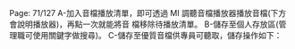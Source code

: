 Page: 71/127
A-加入音檔播放清單，即可透過 MI 調聽音檔播放器播放音檔(下方會說明播放器)，再點一次就能將音
檔移除待播放清單。
B-儲存至個人存放區(管理職可使用關鍵字做搜尋)。
C-儲存至優質音檔供專員可聽取，儲存操作如下：